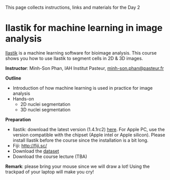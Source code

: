 This page collects instructions, links and materials for the Day 2

# Ilastik for machine learning in image analysis

[Ilastik](https://www.ilastik.org/) is a machine learning software for bioimage analysis. This course shows you how to use Ilastik to segment cells in 2D & 3D images. 

**Instructor**: Minh-Son Phan, IAH Institut Pasteur, minh-son.phan@pasteur.fr

**Outline**
- Introduction of how machine learning is used in practice for image analysis
- Hands-on
  - 2D nuclei segmentation
  - 3D nuclei segmentation

**Preparation**
- Ilastik: download the latest version (1.4.1rc2) [here](https://www.ilastik.org/download). For Apple PC, use the version compatible with the chipset (Apple intel or Apple silicon). Please install Ilastik before the course since the installation is a bit long.
- Fiji: http://fiji.sc/
- Download the [dataset](https://drive.google.com/file/d/1y-shYx_DuZfwHG0aGRI7c1BK_W8Ko0IX/view?usp=sharing)
- Download the course lecture (TBA)

**Remark**: please bring your mouse since we will draw a lot! Using the trackpad of your laptop will make you cry!

